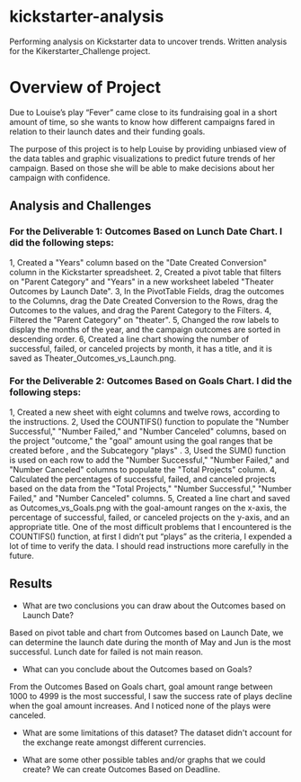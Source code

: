 # kickstarter-analysis
Performing analysis on Kickstarter data to uncover trends. 
Written analysis for the Kikerstarter_Challenge project.


# Overview of Project

Due to Louise’s play “Fever” came close to its fundraising goal in a short amount of time, so she wants to know how different campaigns fared in relation to their launch dates and their funding goals.

The purpose of this project is to help Louise by providing unbiased view of the data tables and graphic visualizations to predict future trends of her campaign. Based on those she will be able to make decisions about her campaign with confidence.

## Analysis and Challenges

### For the Deliverable 1: Outcomes Based on Lunch Date Chart. I did the following steps:
1, Created a "Years" column based on the "Date Created Conversion" column in the Kickstarter spreadsheet.
2, Created a pivot table that filters on "Parent Category" and "Years" in a new worksheet labeled "Theater Outcomes by Launch Date".
3, In the PivotTable Fields, drag the outcomes to the Columns, drag the Date Created Conversion to the Rows, drag the Outcomes to the values, and drag the Parent Category to the Filters.
4, Filtered the "Parent Category" on "theater".
5, Changed the row labels to display the months of the year, and the campaign outcomes are sorted in descending order.
6, Created a line chart showing the number of successful, failed, or canceled projects by month, it has a title, and it is saved as Theater_Outcomes_vs_Launch.png.

### For the Deliverable 2: Outcomes Based on Goals Chart. I did the following steps:
1, Created a new sheet with eight columns and twelve rows, according to the instructions.
2, Used the COUNTIFS() function to populate the "Number Successful," "Number Failed," and "Number Canceled" columns, based on the project "outcome," the "goal" amount using the goal ranges that be created before , and the Subcategory "plays" .
3, Used the SUM() function is used on each row to add the "Number Successful," "Number Failed," and "Number Canceled" columns to populate the "Total Projects" column.
4, Calculated the percentages of successful, failed, and canceled projects based on the data from the "Total Projects," "Number Successful," "Number Failed," and "Number Canceled" columns.
5, Created a line chart and saved as Outcomes_vs_Goals.png with the goal-amount ranges on the x-axis, the percentage of successful, failed, or canceled projects on the y-axis, and an appropriate title.
One of the most difficult problems that I encountered is the COUNTIFS() function, at first I didn’t put “plays” as the criteria, I expended a lot of time to verify the data. I should read instructions more carefully in the future.


## Results

- What are two conclusions you can draw about the Outcomes based on Launch Date?

Based on pivot table and chart from Outcomes based on Launch Date, we can determine the launch date during the month of May and Jun is the most successful. Lunch date for failed is not main reason.

- What can you conclude about the Outcomes based on Goals?

From the Outcomes Based on Goals chart, goal amount range between 1000 to 4999 is the most successful, I saw the success rate of plays decline when the goal amount increases.  And I noticed none of the plays were canceled.

- What are some limitations of this dataset?
 The dataset didn't account for the exchange reate amongst different currencies.

- What are some other possible tables and/or graphs that we could create?
   We can create Outcomes Based on Deadline.



